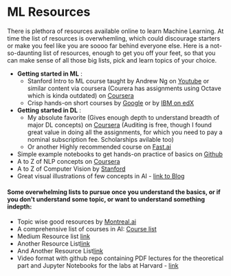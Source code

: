 # ML Resources
There is plethora of resources available online to learn Machine Learning. At time the list of resources is overwhemling, which could discourage starters or make you feel like you are soooo far behind everyone else. Here is a not-so-daunting list of resources, enough to get you off your feet, so that you can make sense of all those big lists, pick and learn topics of your choice.

- **Getting started in ML** : 
    - Stanford Intro to ML course taught by Andrew Ng on [Youtube](https://www.youtube.com/watch?v=jGwO_UgTS7I&amp=&index=1) or similar content via coursera (Courera has assignments using Octave which is kinda outdated) on [Coursera](https://www.coursera.org/learn/machine-learning#syllabu)
    - Crisp hands-on short courses by [Google](https://developers.google.com/machine-learning/crash-course) or by [IBM on edX](https://www.edx.org/course/machine-learning-with-python-a-practical-introduct)
- **Getting started in DL** : 
    - My absolute favorite (Gives enough depth to understand breadth of major DL concepts) on [Coursera](https://www.coursera.org/specializations/deep-learning) (Auditing is free, though I found great value in doing all the assignments, for which you need to pay a nominal subscription fee. Scholarships avilable too)
    - Or another Highly recommended course on [Fast.ai](https://course.fast.ai/)
- Simple example notebooks to get hands-on practice of basics on [Github](https://github.com/rasbt/python-machine-learning-book-2nd-edition)
- A to Z of NLP concepts on [Coursera](https://www.coursera.org/specializations/natural-language-processing)
- A to Z of Computer Vision by [Stanford](http://vision.stanford.edu/teaching/cs231n/)
- Great visual illustrations of few concepts in AI - [link to Blog](http://jalammar.github.io/)

#### Some overwhelming lists to pursue once you understand the basics, or if you don't understand some topic, or want to understand something indepth:
- Topic wise good resources by [Montreal.ai](https://montrealartificialintelligence.com/academy/)
- A comprehensive list of courses in AI: [Course list](https://deep-learning-drizzle.github.io/)
- Medium Resource list [link](https://medium.com/machine-learning-in-practice/my-curated-list-of-ai-and-machine-learning-resources-from-around-the-web-9a97823b8524)
- Another Resource List[link](https://github.com/soaicbe/ai_all_resources) 
- And Another Resource List[link](https://github.com/josephmisiti/awesome-machine-learning)
- Video format with github repo containing PDF lectures for the theoretical part and Jupyter Notebooks for the labs at Harvard - [link](https://github.com/Harvard-IACS/2019-CS109A)
